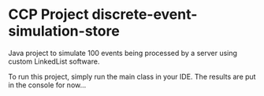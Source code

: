 CCP Project
discrete-event-simulation-store
================================

Java project to simulate 100 events being processed by a server using custom LinkedList software.


To run this project, simply run the main class in your IDE. The results are put in the console for now...
